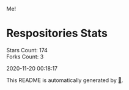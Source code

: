 Me!

# Respositories Stats
Stars Count: 174  
Forks Count: 3

2020-11-20 00:18:17  

This README is automatically generated by [🐰](https://github.com/rnitta/rnitta).
